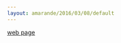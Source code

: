 ```yaml
---
layout: amarande/2016/03/08/default
---
```



[web page](http://bigdata-mindstorms.github.io/jekyll-playground/public/amarande/03/08/test.html)
